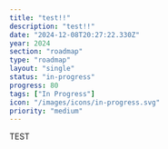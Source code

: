 ```yaml
---
title: "test!!"
description: "test!!"
date: "2024-12-08T20:27:22.330Z"
year: 2024
section: "roadmap"
type: "roadmap"
layout: "single"
status: "in-progress"
progress: 80
tags: ["In Progress"]
icon: "/images/icons/in-progress.svg"
priority: "medium"
---
```


<p>TEST</p>